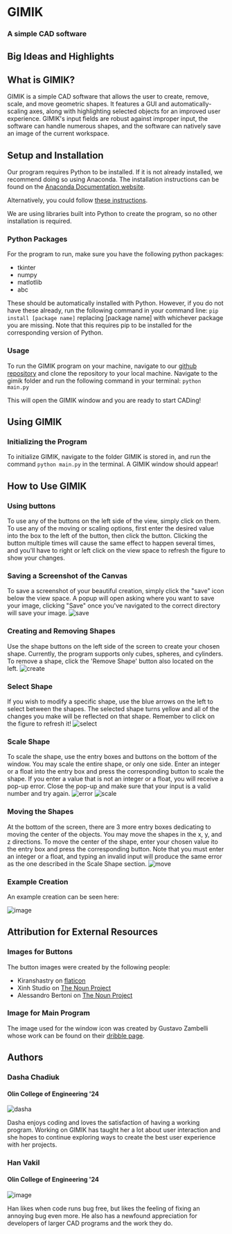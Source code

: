 # GIMIK
### A simple CAD software

## Big Ideas and Highlights

## What is GIMIK?
GIMIK is a simple CAD software that allows the user to create, remove, scale, and move geometric shapes. It features a GUI and automatically-scaling axes, along with highlighting selected objects for an improved user experience. GIMIK's input fields are robust against improper input, the software can handle numerous shapes, and the software can natively save an image of the current workspace.

## Setup and Installation
Our program requires Python to be installed. If it is not already installed, we recommend doing so using Anaconda. The installation instructions can be found on the [Anaconda Documentation website](https://docs.anaconda.com/anaconda/install/).

Alternatively, you could follow [these instructions](https://realpython.com/installing-python/#how-to-install-python-on-linux).

We are using libraries built into Python to create the program, so no other installation is required.

### Python Packages
For the program to run, make sure you have the following python packages:
- tkinter
- numpy
- matlotlib 
- abc 

These should be automatically installed with Python. However, if you do not have these already, run the following command in your command line:
`pip install [package name]` replacing [package name] with whichever package you are missing. Note that this requires pip to be installed for the corresponding version of Python. 

### Usage
To run the GIMIK program on your machine, navigate to our [github repository](https://github.com/olincollege/gimik) and clone the repository to your local machine. Navigate to the gimik folder and run the following command in your terminal: 
`python main.py`

This will open the GIMIK window and you are ready to start CADing! 

## Using GIMIK

### Initializing the Program
To initialize GIMIK, navigate to the folder GIMIK is stored in, and run the command `python main.py` in the terminal. A GIMIK window should appear!

## How to Use GIMIK

### Using buttons
To use any of the buttons on the left side of the view, simply click on them. To use any of the moving or scaling options, first enter the desired value into the box to the left of the button, then click the button. Clicking the button multiple times will cause the same effect to happen several times, and you'll have to right or left click on the view space to refresh the figure to show your changes.

### Saving a Screenshot of the Canvas
To save a screenshot of your beautiful creation, simply click the "save" icon below the view space. A popup will open asking where you want to save your image, clicking "Save" once you've navigated to the correct directory will save your image.
![save](Images/save.gif)

### Creating and Removing Shapes
Use the shape buttons on the left side of the screen to create your chosen shape. Currently, the program supports only cubes, spheres, and cylinders. To remove a shape, click the 'Remove Shape' button also located on the left. 
![create](Images/create_remove_shapes.gif)

### Select Shape
If you wish to modify a specific shape, use the blue arrows on the left to select between the shapes. The selected shape turns yellow and all of the changes you make will be reflected on that shape. Remember to click on the figure to refresh it!
![select](Images/select_shape.gif)

### Scale Shape
To scale the shape, use the entry boxes and buttons on the bottom of the window. You may scale the entire shape, or only one side. Enter an integer or a float into the entry box and press the corresponding button to scale the shape. If you enter a value that is not an integer or a float, you will receive a pop-up error. Close the pop-up and make sure that your input is a valid number and try again.
![error](Images/error.gif)
![scale](Images/scale_side.gif)

### Moving the Shapes
At the bottom of the screen, there are 3 more entry boxes dedicating to moving the center of the objects. You may move the shapes in the x, y, and z directions. To move the center of the shape, enter your chosen value ito the entry box and press the corresponding button. Note that you must enter an integer or a float, and typing an invalid input will produce the same error as the one described in the Scale Shape section. 
![move](Images/move_shapes.gif)

### Example Creation
An example creation can be seen here:

![image](Images/example_creation.png)


## Attribution for External Resources

### Images for Buttons
The button images were created by the following people:
- Kiranshastry on [flaticon](https://www.flaticon.com/authors/kiranshastry)
- Xinh Studio on [The Noun Project](https://thenounproject.com/xinhstudio/)
- Alessandro Bertoni on [The Noun Project](https://thenounproject.com/ilbret/)

### Image for Main Program
The image used for the window icon was created by Gustavo Zambelli whose work can be found on their [dribble page](https://dribbble.com/zamax).

## Authors

### Dasha Chadiuk
#### Olin College of Engineering '24
![dasha](Images/dasha.jpg)

Dasha enjoys coding and loves the satisfaction of having a working program. Working on GIMIK has taught her a lot about user interaction and she hopes to continue exploring ways  to create the best user experience with her projects.

### Han Vakil
#### Olin College of Engineering '24

![image](Images/Han_2.PNG)

Han likes when code runs bug free, but likes the feeling of fixing an annoying bug even more. He also has a newfound appreciation for developers of larger CAD programs and the work they do.
